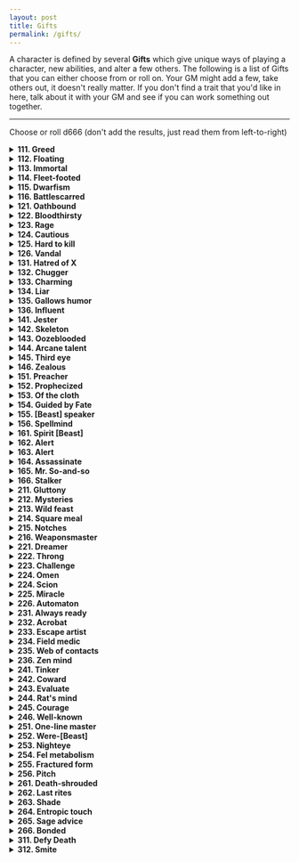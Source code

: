 ```yaml
---
layout: post
title: Gifts
permalink: /gifts/
---
```


A character is defined by several <b>Gifts</b> which give unique ways of playing a character, new abilities, and alter a few others. The following is a list of Gifts that you can either choose from or roll on. Your GM might add a few, take others out, it doesn't really matter. If you don't find a trait that you'd like in here, talk about it with your GM and see if you can work something out together.
***

Choose or roll d666 (don't add the results, just read them from left-to-right)

<details markdown="1">
<summary><b>111. Greed</b></summary>
For every Valuable or Treasure you have that takes up an Inventory slot, you gain +1 HP. You can smell gold, jewels and other precious metals - if you sniff at a crossroads, the GM will tell you in which direction are the most riches.
</details>

<details markdown="1">
<summary><b>112. Floating</b></summary>
You constantly hover a few inches above ground. You can hover across very still water. If you are surprised or if you fall though, you touch the ground as normal.
</details>

<details markdown="1">
<summary><b>113. Immortal</b></summary>
You're immortal to age, and cannot be magically aged. You can ponder a question about history, a named character or a named object over Lunch. Roll a d6 - if 6, the GM gives you a concise and honest answer (although not necessarily a complete one).
</details>

<details markdown="1">
<summary><b>114. Fleet-footed</b></summary>
If you so wish, you can walk around as if you weighed only 5 kilograms. You can only do this if you don't have anything particularly heavy in your Inventory.
</details>

<details markdown="1">
<summary><b>115. Dwarfism</b></summary>
You're half as small as the average human. You can't wield heavy weapons (melee or otherwise) or polearms, and need two hands to wield medium weapons.
</details>

<details markdown="1">
<summary><b>116. Battlescarred</b></summary>
All Scars in your Inventory count as Armor. You can only have a maximum of 5 Armor as per usual. When you interact with warriors and your scars are visible, you can either use +Wit for your reaction roll or +Scars.
</details>

<details markdown="1">
<summary><b>121. Oathbound</b></summary>
State your principal duty. When you roll for an action that pertains to your principal duty (or to avoid doing something that goes against your principal duty), you can change one of the results to a 6, and count it as if it were natural. You can only do this once per rest.
</details>

<details markdown="1">
<summary><b>122. Bloodthirsty</b></summary>
Whenever combat arises, keep a score of how many enemies you've killed. At the end of combat, you heal that much HP. If your HP is at its max, you instead heal Wounds.
</details>

<details markdown="1">
<summary><b>123. Rage</b></summary>
Whenever combat starts or you suffer from a strong emotion, you can enter a state of rage. You feel nothing else than it, and can't be charmed or mentally controlled. You don't roll attack rolls - you immediately deal damage. You need to attack or cast a spell every turn, otherwise you attack yourself. Any attack against you doesn't need an attack roll, either.
</details>

<details markdown="1">
<summary><b>124. Cautious</b></summary>
If you don't attack or cast a spell during your turn, your Armor is 5 (unless it was already higher). You can always ask the GM, "Is this situation about to get violent?", and they'll give you an honest answer.
</details>

<details markdown="1">
<summary><b>125. Hard to kill</b></summary>
You don't need to roll to Stabilize (you do however still need to spend your turn). When you have a Scar related to your attacker, you only take 1 Wound when they deeal damage to you, ignoring how much actual damage they dealt.
</details>

<details markdown="1">
<summary><b>126. Vandal</b></summary>
You gain +1 HP whenever you break an object. If you break a Valuable or Treasure (and you knew its value), you heal all HP. You can immediately tell if something is trying to protect or guard something else, and what that is.
</details>

<details markdown="1">
<summary><b>131. Hatred of X</b></summary>
Replace X by some kind of creature or thing. Humans. Orcs. Kobolds. Doors. If your target resembles, even remotely, the subject of your hate, you deal +2 damage to them. This acts as a Savvy regarding the subject of your hate (however you can still be very prejudiced and biased in your knowledge, leading to potentially erroneous knowledge).
</details>

<details markdown="1">
<summary><b>132. Chugger</b></summary>
You make friends around drink. If you chug an ale in a social context, there's at least 1 person who'll be friendly towards you and come up to you. If you take an action to chug in the middle of combat (empyting an Inventory slot's worth of alcohol), you heal your HP to full.
</details>

<details markdown="1">
<summary><b>133. Charming</b></summary>
You make great impressions. As long as you're doing the talking, you have a +1 to Reaction rolls. Even if they don't like you, as long as you speak nicely and softly, they'll hear you out.
</details>

<details markdown="1">
<summary><b>134. Liar</b></summary>
Once per rest, you can tell a lie that isn't obviously false. The people you tell it to will believe it (not necessarily act on it). They'll know after 1d6 minutes, though, and they'll come after you. 
</details>

<details markdown="1">
<summary><b>135. Gallows humor</b></summary>
Over lunch, you can tell a dark joke. Roll a general reaction roll. If Uncertain, your party heals 1 Wound. If Helpful or Friendly, they heal 1 Wound plus how many Mind Scars you have. In social contexts, you can draw people to you who have similar Mind Scars as you - if you joke around, you're sure to stumble upon at least 1 person with similar issues.
</details>

<details markdown="1">
<summary><b>136. Influent</b></summary>
Your name bears influence and power. Most people of your race will recognize you. By flaunting your influence, you can force people to act Helpful towards you, although their initial Reaction towards you degrades by one step. People above you on the social totem pole are unaffected by this.
</details>

<details markdown="1">
<summary><b>141. Jester</b></summary>
You can convince anyone that you're the most or least important person in a group. You can always ask the GM, 'Who's the most important person around here?', and the GM will give you a truthful answer - even if someone else is pretending to be important.
</details>

<details markdown="1">
<summary><b>142. Skeleton</b></summary>
You're a skeleton. Sharp and piercing weapons deal half damage to you, but crushing weapons deal double. You don't need to breathe, or eat, or sleep. People around you will react accordingly to your appearance - generally, the living hate the undead. The dead hate the undead.
</details>

<details markdown="1">
<summary><b>143. Oozeblooded</b></summary>
Portions cut off from your body can still be moved as if guided by you - even if your head is cut off. Over Lunch, you can reattach limbs. If you reattach them the wrong way, it'll be really uncomfortable.
</details>

<details markdown="1">
<summary><b>144. Arcane talent</b></summary>
You start with 1 base Magic die. If lost, you recuperate it if you have a good night's sleep. You can taste and smell magic in the air, as well as magic in objects.
</details>

<details markdown="1">
<summary><b>145. Third eye</b></summary>
You have a grotesque third eye on your forehead. As long as its open and uncovered, you can pre-emptively roll Reaction rolls with people you've never met before that you can see, before interacting with them. If you've interacted with someone, you can tell their current disposition towards you. These values may change depending on context.
</details>

<details markdown="1">
<summary><b>146. Zealous</b></summary>
Over Lunch, instead of eating, you can follow a strange esoteric ritual. Describe it. When you interact with a person of faith for a few minutes, you can immediately tell how strong is their conviction and belief in their faith.
</details>

<details markdown="1">
<summary><b>151. Preacher</b></summary>
When you take an hour to proselytize in a town, you attract 4d6 people. Half of them are interested by what you have to say. A quarter of them resent what you say. There's a 1-in-6 chance that one of these people is enamored by what you have to say, and will gladly join you as a Follower, with a starting Loyalty of 2.
</details>

<details markdown="1">
<summary><b>152. Prophecized</b></summary>
Whenever anyone rolls double '1's or '6's, you may state aloud, 'As the Prophecy foretold'. Doing so, you regain all HP, and the <i>very next</i> 2d6 roll will either be maximized (if previously double '1's) or minimized (if previously double '2's).
</details>

<details markdown="1">
<summary><b>153. Of the cloth</b></summary>
Whenever you wear the vestments of your faith, you are recognized as an ordained person of that faith. Most people will be agreeable with you, and if you ask, they can shelter you and your party for the night. You immediately recognize if someone belongs to the same faith as you.
</details>

<details markdown="1">
<summary><b>154. Guided by Fate</b></summary>
Every time you rest, roll a d6, and note down the result. Once per rest, you can replace the result of <i>any</i> d6 you see by that result.
</details>

<details markdown="1">
<summary><b>155. [Beast] speaker</b></summary>
When you get this Gift, choose a kind of beast. Dogs, cats, bats, worms, ants, etc. You can speak to these beasts freely, and understand what they say to you in return. This doesn't mean they'll like you, but most will be intrigued by someone speaking their language.
</details>

<details markdown="1">
<summary><b>156. Spellmind</b></summary>
Acquire a Magic die.
  
When you get this Gift, roll a random spell from the list of spells. This spell takes up a slot in your Mind.
</details>

<details markdown="1">
<summary><b>161. Spirit [Beast]</b></summary>
Acquire a Magic die.
  
When you get this Gift, choose a kind of beast no smaller than a cat, and no larger than a horse. Dog, bear, wolf, giant cockroach, etc. You can use Magic dice to summon it as an action. It has [dice] HD, [sum] HP, and deals 1d6+[dice] damage. You can give it orders that it'll try to do as well as it can. It can do whatever a normal beast of that type could normally. If it is killed, you lose its associated Magic die until a week passes, after which it returns and you can summon the spirit again.
</details>

<details markdown="1">
<summary><b>162. Alert</b></summary>
You can't be surprised by anything, and you have a sixth sense that tells you when danger is about to happen. You know the difference between a room that is silent because nothing is there, and a room that is silent because something is trying not to make a sound.
</details>

<details markdown="1">
<summary><b>163. Alert</b></summary>
You can't be surprised by anything, and you have a sixth sense that tells you when danger is about to happen. You know the difference between a room that is silent because nothing is there, and a room that is silent because something is trying not to make a sound.
</details>

<details markdown="1">
<summary><b>164. Assassinate</b></summary>
For each bit of important information you have on a target, you deal +1 damage. Important information is anything that has a tangible utility to you or your party, and isn't immediately knowable by just looking at a person. This maxes out at +6 damage. When you kill an enemy, they make no sound.
</details>

<details markdown="1">
<summary><b>165. Mr. So-and-so</b></summary>
By spending a day and paying one Valuable, you can create the identity of a common person (peasant, merchant, etc) complete with papers and disguise, which takes up 1 Inventory slot. By spending a week and paying one Treasure, you can create the identity of a person of interest (higher-up in an organization, baron, etc) and be well-regarded within it due to false credentials. You can attempt to steal someone's identity, although their confidants will never be duped.
</details>

<details markdown="1">
<summary><b>166. Stalker</b></summary>
In any non-combat situation where your position hasn't been accurately defined yet, you can state that you're disappearing. People keeping an eye out for you know something is up. You can reappear anytime by stating so - in the shadows, in a cupboard, disguised as an unnamed NPC nearby, etc. Until you state that you're there, you can't actually hear or see anything that's happening in that scene.
</details>

<details markdown="1">
<summary><b>211. Gluttony</b></summary>
You have 1 Bloat, which takes up an Inventory slot. You can eat anything edible as large as a chicken and softer than wood over Lunch, and count it as a ration. You're unaffected by rot. You gain +2 HP if you have Bloat. As long as you eat 2 rations per day, your Bloat remains, or else it disappears. To recuperate it, you'll need to eat 2 rations each day for a week.
</details>

<details markdown="1">
<summary><b>212. Mysteries</b></summary>
Whenever you come across something unanswered in the world, note down one Big Question, which takes up a slot in your Mind. A Big Question is anything that has a meaningful, and interesting, answer. Whenever you're in an archive of knowledge, you can roll 2d6 once, and add +1 for each Big Question you have. On a Success, the GM gives you an honest answer to one of your Big Questions. You can always remove Big Questions from your Mind, but you can never ask the same question again.
</details>

<details markdown="1">
<summary><b>213. Wild feast</b></summary>
You can chop of a chunk of meat from anything freshly killed. It takes up an Inventory slot. If you eat it while its fresh (which takes 10 minutes) you acquire a random power from it. It can be one of its attribute scores, it can be an ability it had, an attack, or even a spell. The GM chooses. The power remains until the next time you Rest or you eat another chunk of meat.
</details>

<details markdown="1">
<summary><b>214. Square meal</b></summary>
Over Lunch, if you take a chug of an alcoholic drink, you heal 1 Wound. When doing this, if you can describe a point in time in your character's career where things were worse than your party's current situation, everyone heals 1 Wound as well (other plays and the GM have to agree, grimly nod, or go 'sometimes life be like that').
</details>

<details markdown="1">
<summary><b>215. Notches</b></summary>
Choose one of your weapons. In combat, when you kill something with this weapon, it gains a Notch. At 10, 20, 30, 40 and 50 Notches, select one upgrade below that only you can use when you wield that weapon. You can choose the same ability more than once.
*  +1 damage.
*  As an action, attack and maneuver at the same time (specify what kind of maneuver exactly).
*  Special weapon ability (draw weapon instinctively, wield 2-handed weapon in 1 hand, use weapon as specific tool, etc. Define with GM).
</details>

<details markdown="1">
<summary><b>216. Weaponsmaster</b></summary>
Acquire 1 Magic die.

When making an attack, you can spend Magic die to increase your damage or to make additional attacks. When you increase your damage, you increase it by [sum]. When you make additional attacks, you make [dice] additional attacks on the same or other targets.
</details>

<details markdown="1">
<summary><b>221. Dreamer</b></summary>
Acquire 1 Magic die.

At the end of a good night's sleep, you can spend Magic dice. You can ask [dice] questions that follow the following structure, 'If I do X, will Y happen?'. The GM gives an honest Yes/No/Maybe answer for each question.
</details>

<details markdown="1">
<summary><b>222. Throng</b></summary>
You're not an individual person, but a multitude. You can all look the same, or actually be different people. Whenever you take HP damage, some of you are knocked out in tragic-comic fashion. Whenever you recuperate HP, some of you regain consciousness, crawl out of debris, etc. Any mundane item you have in your Inventory or Mind is duplicated so each of you can use it - however its in terrible condition and not really usable by any other person. Magical items in your Inventory or Mind remain unique, and can be given normally. You can, however, only use them once per scene as one of you uses it before blending into the mass. Whenever you do laborious work, you do the work of 10 people in the same time. In-combat, you're always considered adjacent to everyone.
</details>

<details markdown="1">
<summary><b>223. Challenge</b></summary>
When you <i>demand</i> that someone oppose you in a challenge of wits, strength or violence, they must accept or suffer consequences. Consequences for a normal person are light humiliation - for people higher up in social standing, rank, or divine influence, the consequences can be demotion, shame, even death. You can challenge anything that understands you and is capable of being offended.
</details>

<details markdown="1">
<summary><b>224. Omen</b></summary>
Acquire 1 Magic die.

At dawn each day, the thing/deity/power that gives you your vision imparts its wisdom in the form of a spell, your Omen, which comes from the list of spells. It takes up a slot in your Mind, and your GM chooses it for you, depending on what you may encounter before next Dawn.
</details>

<details markdown="1">
<summary><b>224. Scion</b></summary>
Acquire 1 Magic die.

Make up 3 tenets of your faith. These are the tenets you should follow. Your Magic dice become Faith dice, which act in exactly the same manner as Magic dice, but aren't recovered after a long rest like they usually would. Rather, you recover them by acting according to your tenets. Additionally, anyone in your party with the same faith as you can use your Faith dice with your permission, no matter the distance, to cast their own spells or any spells you have in your Mind.
</details>

<details markdown="1">
<summary><b>225. Miracle</b></summary>
Name your God, and what they want. You acquire the Piety attribute, which starts at 0. It can only increase by accomplishing great deeds that your God wants. Once per day, you can attempt to perform a Miracle. Roll 2d6+Piety. On 13+, your miracle is accomplished. Your Piety score then returns to 0.
  
Miracles aren't for banal uses - they are world-altering powers. be careful with them.
</details>

<details markdown="1">
<summary><b>226. Automaton</b></summary>
You're a robot. Gain a PURPOSE attribute (capitals not optional). Your PURPOSE score is always equal to the highest score between your 4 base attributes. State your PURPOSE, which is a 3-word directive (PROTECT-THIS-DUDE, FIND-THE-ARTEFACT, KILL-ALL-HUMANS, etc). Whenever you do an action related to your PURPOSE, you can roll +PURPOSE instead of any other attribute. State also what DOESN'T COMPUTE, which is a 1-word concept (Love, War, Taxes, etc). Whenever you're confronted to what DOESN'T COMPUTE, you can choose to either take 1 Wound or shut down for a minute to reboot - this only happens once per scene/encounter.

Someone can reprogram you while you sleep by opening the back of your head case. Doing so, they state a new 3-word PURPOSE. You, however, choose what DOESN'T COMPUTE.
</details>

<details markdown="1">
<summary><b>231. Always ready</b></summary>
Whenever you leave town, you can spend 1 Valuable or 1 Treasure. Doing so, you acquire an unnamed package, that takes up a slot in your Inventory. Whenever you wish, you can decide to open up the unnamed package, which reveals that it was something that you could've purchased with a Valuable (or Treasure, if you spent that) and could've been held in such a box. You can have bundles of items inside if you wish.
</details>

<details markdown="1">
<summary><b>232. Acrobat</b></summary>
You can jump two times higher, farther, and you take the least amount of damage possible from falling when you're in control. Once per rest, you can automatically succeed at a feat of acrobatics.
</details>

<details markdown="1">
<summary><b>233. Escape artist</b></summary>
Once per rest, you can automatically escape from restraints (rope, manacles, social convention, etc) as long as you could plausibly do so. You can always ask the GM, 'What's the best exit to take to get out of here?' and you'll get an honest answer.
</details>

<details markdown="1">
<summary><b>234. Field medic</b></summary>
You can automatically stabilize yourself or an ally with proper tools (you still need to use an action). If you're bare-handed, you need to roll +Wit. You can always ask the GM, 'What made this wound?' and you'll get an honest answer.
</details>

<details markdown="1">
<summary><b>235. Web of contacts</b></summary>
Once per session, you can declare that you know someone who can help you with your predicament. They might not like you. When you stay in town for a week, you automatically have a web of contacts who'll do up to mildly illegal things for you, but expect compensation in return.
</details>

<details markdown="1">
<summary><b>236. Zen mind</b></summary>
Whenever you're affected by great emotion, you can take an action to take a breath and put that emotion in your Mind. You won't be affected by it for the time being, but you'll need to let it out at one point or another. If you speak calmly and directly to people, they won't start having overt displays of emotion, unless they already were prior to you talking to them.
</details>

<details markdown="1">
<summary><b>241. Tinker</b></summary>
By taking an hour's worth of time, you can either merge to previously unmerged items together, or create a new item. To do so, destroy two unmerged items. If you can make a new name of an item from the letters making up the letters of both destroyed items, you create that item. Merged items and created items in this way are useless to anyone else. You may need some tools to successfully merge or create certain items.
</details>

<details markdown="1">
<summary><b>242. Coward</b></summary>
You run faster if you're running away from something. Unless it's really fast, it won't catch you. When you're running away from something dangerous, you can run through a door or entrance and reappear at another unrelated door or exit in sight of the first.
</details>

<details markdown="1">
<summary><b>243. Evaluate</b></summary>
You instantly know the value of any Civilized object, as well as any object related to your Failed career. Objects you give to people related to your Failed career count as one step more valuable.
</details>

<details markdown="1">
<summary><b>244. Rat's mind</b></summary>
When someone tries to read your mind or detect the equivalent of your alignment, you can feed them false information. They won't realize it's false. If you're affected by a spell that would take your free will away from you, you can, as an action, put that effect in your Mind and regain control of yourself. When you rest, you can roll +Wit to destroy it.
</details>

<details markdown="1">
<summary><b>245. Courage</b></summary>
You have a boon on rolls to resist fear. You automatically succeed when you have a Scar related to whatever is trying to affect you in such a way. If you succeed, all your Followers, as well as your Party, has a boon to their own roll.
</details>

<details markdown="1">
<summary><b>246. Well-known</b></summary>
Once per session, when you meet a named NPC, you can declare that you know them. They know you too, and not necessarily in a good way. You know one bit of important information about them (anything that wouldn't be immediately knowable by looking at them) - ask a question related to them to the GM, and you'll get an honest answer.
</details>

<details markdown="1">
<summary><b>251. One-line master</b></summary>
Whenever you say a one-liner, and everyone around the table laughs, groans, pinches the bridge of their nose or says 'oh my god shut up', you heal 1 HP. When you meet someone, you immediately know what to say to piss them off.
</details>

<details markdown="1">
<summary><b>252. Were-[Beast]</b></summary>
When you acquire this trait, replace [Beast] with any beast. Cat, Wolf, Anteater, Dragonfly, etc. You can morph to and from this shape as an action - even stopping at the middle in some awkward half-beast half-your-original-shape where you have the benefits and drawbacks of both forms. If you go outside during a full moon, you will transform into your full form and barely be able to control yourself. You keep your attributes when you're shapeshifted.
</details>

<details markdown="1">
<summary><b>253. Nighteye</b></summary>
Your jet-black eyes allow you to see in the dark as if it were sunlight, unless there's any source of light near you. If you look intently into someone's eyes for a few seconds, you'll know their surface intentions in regards to anything they're saying.
</details>

<details markdown="1">
<summary><b>254. Fel metabolism</b></summary>
You're immune to poison. When you suffer damage from poison, it heals you. You can choose to deal Wounds to yourself to gain a bonus to a roll for a physical action (+1 per Wound taken).
</details>

<details markdown="1">
<summary><b>255. Fractured form</b></summary>
Acquire 1 Magic die.

You're filled with Writhing insects. They take up an Inventory slot. When you take damage, you can spend Magic die to have them swarm out of your body, losing them from your Inventory. This deals [dice] damage to you. The swarm has [sum] HP, deals 1d6+[dice] damage wherever they are, and makes everyone uncomfortable. When they come back to you, you recuperate [dice] HP, and they tell you what they saw and what they tasted. If the swarm is killed, it regrows inside your body over the course of a week.
</details>

<details markdown="1">
<summary><b>256. Pitch</b></summary>
You can exude a black tar-like substance from your pores. It is greasy or adhesive, as you wish when you exude it. It is also extremely flammable.
</details>

<details markdown="1">
<summary><b>261. Death-shrouded</b></summary>
Your Death follows you around, invisible and intangible, visible only by you. When you are Wounded, others might be able to catch glimpses of it. You can see the HP and number of Wounds of any creature you see.
</details>

<details markdown="1">
<summary><b>262. Last rites</b></summary>
When you close the eyes of a recently slain creature, you can ask its Body (not its Soul) one question, that it will answer truthfully. The Body knows everything that it felt, saw and sensed, but doesn't have access to logic or memory (unless it was muscle memory). Once asked, the Body rests and doesn't answer further questions.
</details>

<details markdown="1">
<summary><b>263. Shade</b></summary>
When you snuff a light, you can focus so that all lights you can see are snuffed at the exact same time. You can tell whether you or your party has been noticed or not, as long as they are nearby.
</details>

<details markdown="1">
<summary><b>264. Entropic touch</b></summary>
When you touch someone or something with your bare hands, you damage them and age them. Steel rusts, flesh decays. You can deal 1d6 damage this way, ignoring Armor. Gloves you wear, strangely, aren't affected.
</details>

<details markdown="1">
<summary><b>265. Sage advice</b></summary>
When you and your party are atempting to take a group action, you can all roll together, add the results together and divide them by the number of participants - that's your actual result for the entire party. Members of your party can all act as if they had your Failed Career (you've explained plenty of times how it worked).
</details>

<details markdown="1">
<summary><b>266. Bonded</b></summary>
Choose another person in your party. You cannot choose another person, and this bond only breaks when that party member abandons the party or dies. You immediately sense when that person is in danger, you are immune to fear when that person is dying, and your heart beats stronger when that person is nearby.
</details>

<details markdown="1">
<summary><b>311. Defy Death</b></summary>
Once per rest, when you would die, you can laugh at the face of your Death and remain alive with 9 Wounds. If you were at 0 HP, heal 1 HP. When you do so, place a DEATH BOUNTY (capitals aren't optional) in your Mind. You'll meet your Death when you next rest, who'll demand an explanation for this. They'll ask something of you to remove your DEATH BOUNTY. If you get too many DEATH BOUNTIES... You die, and can't be brought back.
</details>

<details markdown="1">
<summary><b>312. Smite</b></summary>
Acquire 1 Magic die.

You can spend magic dice to smite a target you can see with divine power. Speak a phrase condemning a target you can see. You deal [sum]+[dice] damage as a beam of fire descends from the skies - if the damage isn't enough to reduce its HP to 0, it is unscathed and immune to any further Smites from you, forever. If the damage is enough, their body is destroyed, as is their soul. If you destroy them, roll 1d6. On a 1, you add them to your Mind as a Dark Passenger. They will speak to you again.
</details>
